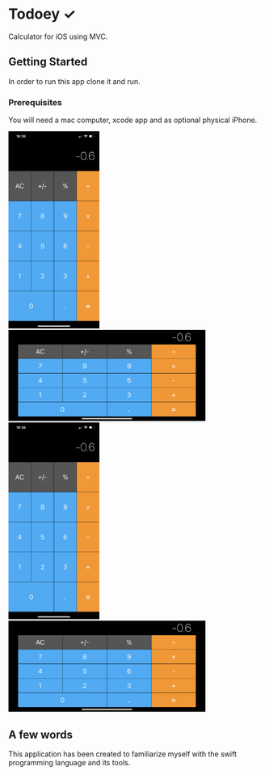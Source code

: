 # Todoey ✓

Calculator for iOS using MVC.

## Getting Started

In order to run this app clone it and run.

### Prerequisites

You will need a mac computer, xcode app and as optional physical iPhone.


<div align="left">
    <img src="https://github.com/VladimirZhdanov/Calculator_layout/blob/master/image/IMG_0430.PNG" width="180px"</img>
        <img src="https://github.com/VladimirZhdanov/Calculator_layout/blob/master/image/IMG_0431.PNG" height="180px"</img>
</div>
<div align="left">
    <img src="https://github.com/VladimirZhdanov/Calculator_layout/blob/master/image/IMG_0430.PNG" width="180px"</img>
        <img src="https://github.com/VladimirZhdanov/Calculator_layout/blob/master/image/IMG_0431.PNG" height="180px"</img>
</div>

## A few words

This application has been created to familiarize myself with the swift programming language and its tools.
